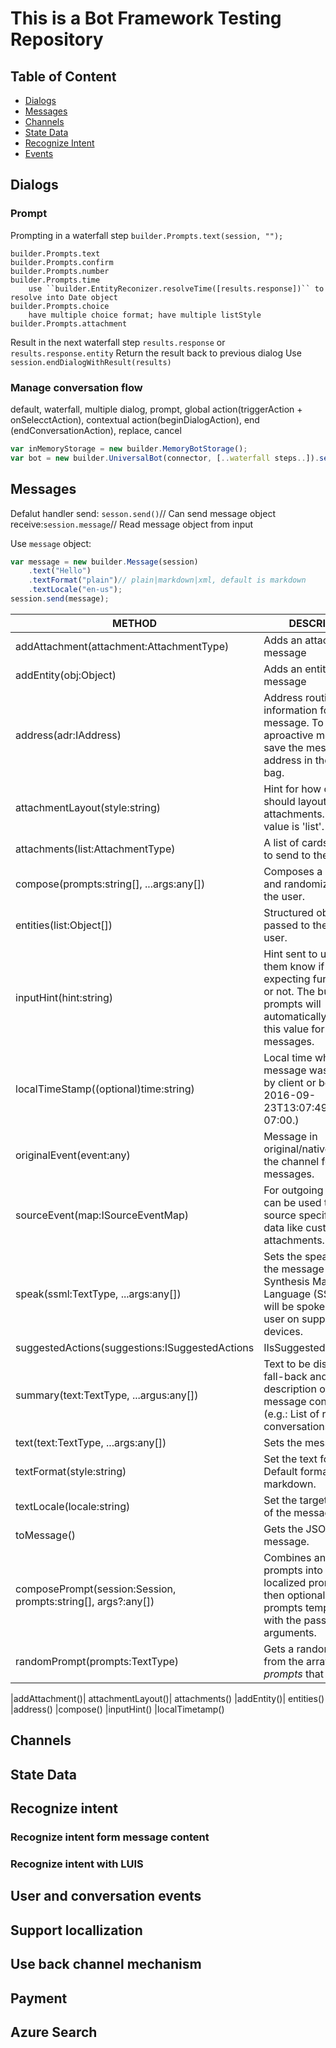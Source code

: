This is a Bot Framework Testing Repository
==========
## Table of Content
* [Dialogs](#Dialogs)
* [Messages](#Messages)
* [Channels](#Channels)
* [State Data](#State-Data)
* [Recognize Intent](#Rcognize-intent)
* [Events](#User-and-conversation-events)

## Dialogs
### Prompt
Prompting in a waterfall step
    ``builder.Prompts.text(session, "");``

    builder.Prompts.text
    builder.Prompts.confirm
    builder.Prompts.number
    builder.Prompts.time
        use ``builder.EntityReconizer.resolveTime([results.response])`` to resolve into Date object
    builder.Prompts.choice 
        have multiple choice format; have multiple listStyle
    builder.Prompts.attachment

Result in the next waterfall step
    ``results.response`` or ``results.response.entity``
Return the result back to previous dialog
    Use ``session.endDialogWithResult(results)``
### Manage conversation flow
default, waterfall, multiple dialog, prompt, global action(triggerAction + onSelecctAction), contextual action(beginDialogAction), end (endConversationAction), replace, cancel

```js
var inMemoryStorage = new builder.MemoryBotStorage();
var bot = new builder.UniversalBot(connector, [..waterfall steps..]).set('storage', inMemoryStorage); //Register in-memory storage
```
## Messages
Defalut handler
send:   ``sesson.send()``// Can send message object
receive:``session.message``// Read message object from input

Use ``message`` object:
```js
var message = new builder.Message(session)
    .text("Hello")
    .textFormat("plain")// plain|markdown|xml, default is markdown
    .textLocale("en-us");
session.send(message);
```
|METHOD | DESCRIPTION|
|-------|------------|
|addAttachment(attachment:AttachmentType)| Adds an attachment to a message|
|addEntity(obj:Object)| Adds an entity to the message|
|address(adr:IAddress)| Address routing information for the message. To send user aproactive message, save the message's address in the userData bag.|
|attachmentLayout(style:string) |Hint for how clients should layout multiple attachments. The default value is 'list'.|
|attachments(list:AttachmentType) |A list of cards or images to send to the user.|
|compose(prompts:string[], ...args:any[]) |Composes a complex and randomized reply to the user.|
|entities(list:Object[])| Structured objects passed to the bot or user.|
|inputHint(hint:string)| Hint sent to user letting them know if the bot is expecting further input or not. The built-in prompts will automatically populate this value for outgoing messages.|
|localTimeStamp((optional)time:string)| Local time when message was sent (set by client or bot, Ex: 2016-09-23T13:07:49.4714686-07:00.)|
|originalEvent(event:any)| Message in original/native format of the channel for incoming messages.|
|sourceEvent(map:ISourceEventMap)| For outgoing messages can be used to pass source specific event data like custom attachments.|
|speak(ssml:TextType, ...args:any[])| Sets the speak field of the message as Speech Synthesis Markup Language (SSML). This will be spoken to the user on supported devices.|
|suggestedActions(suggestions:ISuggestedActions | IIsSuggestedActions)|Optional suggested actions to send to the user. Suggested actions will be displayed only on the channels that support suggested actions.|
|summary(text:TextType, ...argus:any[])| Text to be displayed as fall-back and as short description of the message content in (e.g.: List of recent conversations.)|
|text(text:TextType, ...args:any[])| Sets the message text.|
|textFormat(style:string)| Set the text format. Default format is markdown.|
|textLocale(locale:string)| Set the target language of the message.|
|toMessage()| Gets the JSON for the message.|
|composePrompt(session:Session, prompts:string[], args?:any[])| Combines an array of prompts into a single localized prompt and then optionally fills the prompts template slots with the passed in arguments.|
|randomPrompt(prompts:TextType)| Gets a random prompt from the array of *prompts* that is passed in|

|addAttachment()| attachmentLayout()| attachments()
|addEntity()| entities()
|address()
|compose()
|inputHint()
|localTimetamp()
## Channels
## State Data
## Recognize intent
### Recognize intent form message content
### Recognize intent with LUIS
## User and conversation events
## Support locallization
## Use back channel mechanism
## Payment
## Azure Search